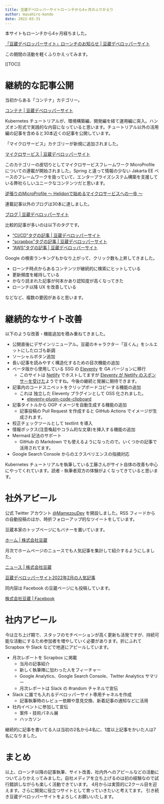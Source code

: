 ```yaml
---
title: 豆蔵デベロッパーサイトローンチから4ヶ月のふりかえり
author: masahiro-kondo
date: 2022-03-31
---
```


本サイトもローンチから4ヶ月経ちました。

[「豆蔵デベロッパーサイト」ローンチのお知らせ | 豆蔵デベロッパーサイト](https://developer.mamezou-tech.com/blogs/site-launch/)

この期間の活動を軽くふりかえってみます。

[[TOC]]

# 継続的な記事公開
当初からある「コンテナ」カテゴリー。

[コンテナ | 豆蔵デベロッパーサイト](https://developer.mamezou-tech.com/container/)

Kubernetes チュートリアルが、環境構築編、開発編を経て運用編に突入。ハンズオン形式で実践的な内容になっていると思います。チュートリアル以外の活用編の記事を含めると30本近くの記事を公開しています。

「マイクロサービス」カテゴリーが新規に追加されました。

[マイクロサービス | 豆蔵デベロッパーサイト](https://developer.mamezou-tech.com/msa/)

このカテゴリーの皮切りとしてマイクロサービスフレームワーク MicroProfile についての連載が開始されました。Spring と違って情報の少ない Jakarta EE ベースのフレームワークを扱っていて、エンタープライズシステム構築を支援している弊社らしいユニークなコンテンツだと思います。

[逆張りのMicroProfile ～ Helidonで始めるマイクロサービスへの一歩 ～](http://developer.mamezou-tech.com/tags/逆張りのMicroProfile//)

連載記事以外のブログは30本に達しました。

[ブログ | 豆蔵デベロッパーサイト](https://developer.mamezou-tech.com/blogs/)

比較的記事が多いのは以下のタグです。

- [“CI/CD”タグの記事 | 豆蔵デベロッパーサイト](https://developer.mamezou-tech.com/tags/ci/cd/)
- [“scrapbox”タグの記事 | 豆蔵デベロッパーサイト](https://developer.mamezou-tech.com/tags/scrapbox/)
- [“AWS”タグの記事 | 豆蔵デベロッパーサイト](https://developer.mamezou-tech.com/tags/aws/)

Google の検索ランキングもかなり上がって、クリック数も上昇してきました。

- ローンチ時点からあるコンテンツが継続的に検索にヒットしている
- 更新頻度を維持している
- かなり読まれた記事が何本かあり認知度が高くなってきた
- ローンチ以降 UX を改善している

などなど、複数の要因があると思います。

# 継続的なサイト改善

以下のような改善・機能追加を積み重ねてきました。

- 公開直後にデザインリニューアル。豆蔵のキャラクター「豆くん」をシルエットにしたロゴも新調
- ソーシャルボタン追加
- 長い記事を読みやすく構造化するための目次機能の追加
- ベータ版から使用している SSG の [Eleventy](https://www.11ty.dev/) を GA バージョンに移行
  - このサイトは [Netlify](https://www.netlify.com/) でホストしてますが [Eleventy が Netlify のスポンサーを受けた](https://www.11ty.dev/blog/eleventy-oss/)ようですね。今後の継続と発展に期待できます。
- 記事内のコードスニペットをクリップボードコピーする機能の追加
  - これは 独立した Eleventy プラグインとして OSS 化されました。
    - [eleventy-plugin-code-clipboard](https://www.npmjs.com/package/eleventy-plugin-code-clipboard)
- 記事タイトルから OGP イメージを自動生成する機能の追加
  - 記事投稿の Pull Request を作成すると GitHub Actions でイメージが生成されます。
- 校正チェックツールとして textlint を導入
- 情報ボックス(注意喚起やコラム的な文章)を挿入する機能の追加
- Mermaid 記法のサポート
  - GitHub の Markdown でも使えるようになったので。いくつかの記事で活用されてます。
- Google Search Console からのエクスペリエンスの指摘対応

Kubernetes チュートリアルを執筆している工藤さんがサイト自体の改善も中心にやってくれています。読者・執筆者双方の体験がよくなってきていると思います。

# 社外アピール
公式 Twitter アカウント [@MamezouDev](https://twitter.com/MamezouDev) を開設しました。RSS フィードからの自動投稿のほか、時折フォローアップ的なツイートをしています。

豆蔵本家のトップページにもバナーを置いています。

[ホーム | 株式会社豆蔵](https://www.mamezou.com/)

月次でホームページのニュースでも人気記事を集計して紹介するようにしました。

[ニュース | 株式会社豆蔵](https://www.mamezou.com/news)

[豆蔵デベロッパーサイト2022年2月の人気記事](https://www.mamezou.com/news/techinfo/20220302)

同内容は Facebook の豆蔵ページにも投稿しています。

[株式会社豆蔵 | Facebook](https://www.facebook.com/mamezou.jp)

# 社内アピール
今は立ち上げ期で、スタッフのモチベーションが高く更新も活発ですが、持続可能な活動にするため参加者を増やしていく必要があります。折にふれて Scrapbox や Slack などで地道にアピールしています。

- 月次レポートを Scrapbox に掲載
  - 当月の記事紹介
  - 新しく執筆陣に加わった人をフィーチャー
  - Google Analytics、Google Search Console、Twitter Analytics サマリー
  - 月次レポートは Slack の #random チャネルで宣伝
- Slack に誰でも入れるデベロッパーサイト専用チャネルを作成
  - 記事執筆時のレビュー依頼や意見交換、新着記事の通知などに活用
- 社内イベントに参加して宣伝
  - 案件・技術パネル展
  - ハッカソン

継続的に記事を書いてる人は当初の2名から4名に、1度以上記事をかいた人は7名になりました。

# まとめ
以上、ローンチ以降の記事執筆、サイト改善、社内外へのアピールなどの活動についてふりかえってみました。自社メディアを立ち上げるのは初の経験なので試行錯誤しながらも楽しく活動できています。
4月からは実質的に2クール目を迎えます。さらに開発に役立つサイトとして育っていきたいと考えてます。
引き続き豆蔵デベロッパーサイトをよろしくお願いいたします。
